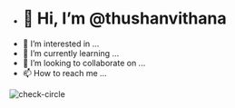 - <h1>👋 Hi, I’m @thushanvithana</h1>
- 👀 I’m interested in ...
- 🌱 I’m currently learning ...
- 💞️ I’m looking to collaborate on ...
- 📫 How to reach me ...

<!---
thushanvithana/thushanvithana is a ✨ special ✨ repository because its `README.md` (this file) appears on your GitHub profile.
You can click the Preview link to take a look at your changes.
--->






![check-circle](https://user-images.githubusercontent.com/87628351/179349732-60e5b7d3-3cc7-4972-abb5-c2406dc1bcee.gif)
